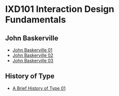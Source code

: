 IXD101 Interaction Design Fundamentals
======================================

John Baskerville
----------------
- [John Baskerville 01](https://ryanmcclelland.github.io/john_baskerville/john-baskerville.html)
- [John Baskerville 02](https://ryanmcclelland.github.io/john_baskerville/baskerville2.html)
- [John Baskerville 03](https://ryanmcclelland.github.io/john_baskerville/baskerville3.html)

History of Type
---------------
- [A Brief History of Type 01](https://ryanmcclelland.github.io/john_baskerville/a_brief_history_of_type.html)